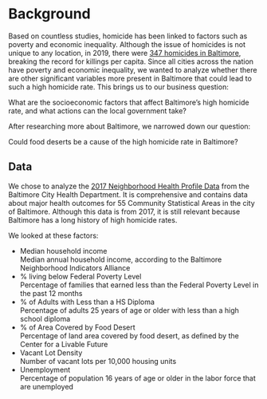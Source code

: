 # Background
Based on countless studies, homicide has been linked to factors such as poverty and economic inequality. Although the issue of homicides is not unique to any location, in 2019, there were [347 homicides in Baltimore](https://www.cnn.com/2019/12/31/americas/baltimore-2019-homicides/index.html), breaking the record for killings per capita. Since all cities across the nation have poverty and economic inequality, we wanted to analyze whether there are other significant variables more present in Baltimore that could lead to such a high homicide rate. This brings us to our business question:

What are the socioeconomic factors that affect Baltimore’s high homicide rate, and what actions can the local government take?

After researching more about Baltimore, we narrowed down our question:

Could food deserts be a cause of the high homicide rate in Baltimore?

## Data
We chose to analyze the [2017 Neighborhood Health Profile Data](https://health.baltimorecity.gov/neighborhoods/neighborhood-health-profile-reports) from the Baltimore City Health Department. It is comprehensive and contains data about major health outcomes for 55 Community Statistical Areas in the city of Baltimore. Although this data is from 2017, it is still relevant because Baltimore has a long history of high homicide rates. 

We looked at these factors: 
- Median household income <br>
  Median annual household income, according to the Baltimore Neighborhood Indicators Alliance
- % living below Federal Poverty Level <br>
  Percentage of families that earned less than the Federal Poverty Level in the past 12 months
- % of Adults with Less than a HS Diploma <br>
  Percentage of adults 25 years of age or older with less than a high school diploma
- % of Area Covered by Food Desert <br>
  Percentage of land area covered by food desert, as defined by the Center for a Livable Future
- Vacant Lot Density <br>
  Number of vacant lots per 10,000 housing units
- Unemployment <br>
  Percentage of population 16 years of age or older in the labor force that are unemployed
